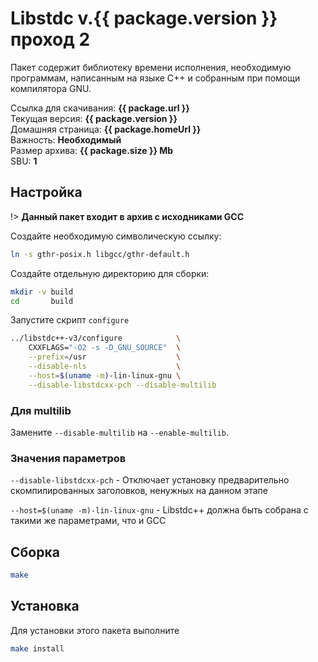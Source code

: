 # Libstdc v.{{ package.version }} проход 2

Пакет содержит библиотеку времени исполнения, необходимую программам, написанным на языке С++ и собранным при помощи компилятора GNU.

Ссылка для скачивания: <a :href="package.url"><b>{{ package.url }}</b></a>
<br />
Текущая версия: <b>{{ package.version }}</b>
<br />
Домашняя страница: <a :href="package.homeUrl"><b>{{ package.homeUrl }}</b></a>
<br />
Важность: <b>Необходимый</b>
<br />
Размер архива: <b>{{ package.size }} Mb</b>
<br />
SBU: <b>1</b>

<script>
		new Vue({
		el: '#main',
		data: { package: {} },
		mounted: function () {
				this.getPackage('gcc');
		},
		methods: {
			getPackage: function(name) {
					getPackage(name)
					.then(response => this.package = response);
			}
		}
  })
</script>

## Настройка

!> **Данный пакет входит в архив с исходниками GCC**

Создайте необходимую символическую ссылку:

```bash
ln -s gthr-posix.h libgcc/gthr-default.h
```

Создайте отдельную директорию для сборки:

```bash
mkdir -v build
cd       build
```

Запустите скрипт `configure`

```bash
../libstdc++-v3/configure            \
    CXXFLAGS="-O2 -s -D_GNU_SOURCE"  \
    --prefix=/usr                    \
    --disable-nls                    \
    --host=$(uname -m)-lin-linux-gnu \
    --disable-libstdcxx-pch --disable-multilib
```

### Для multilib

Замените `--disable-multilib` на `--enable-multilib`.

### Значения параметров

`--disable-libstdcxx-pch` - Отключает установку предварительно скомпилированных заголовков, ненужных на данном этапе

`--host=$(uname -m)-lin-linux-gnu` - Libstdc++ должна быть собрана с такими же параметрами, что и GCC

## Сборка

```bash
make
```

## Установка

Для установки этого пакета выполните

```bash
make install
```
